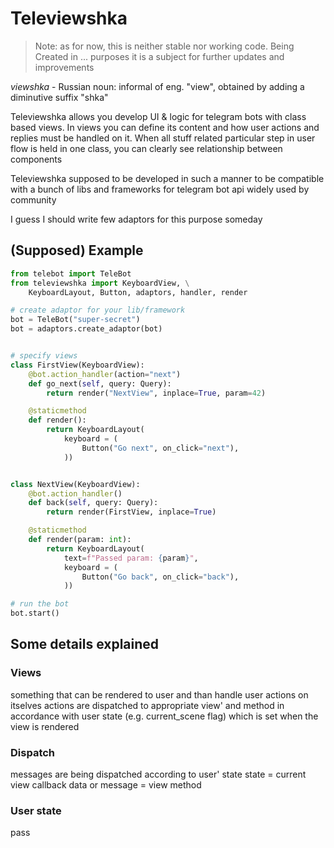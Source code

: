 # Televiewshka

> Note: as for now, this is neither stable nor working code.
Being Created in ... purposes it is a subject for further updates and improvements

_viewshka_ - Russian noun: informal of eng. "view", obtained by adding a diminutive suffix "shka"

Televiewshka allows you develop UI & logic for telegram bots with class based views.
In views you can define its content and how user actions and replies must be handled on it.
When all stuff related particular step in user flow is held in one class, you can clearly
see relationship between components

Televiewshka supposed to be developed in such a manner to be compatible
with a bunch of libs and frameworks for telegram bot api widely used by community

I guess I should write few adaptors for this purpose someday

## (Supposed) Example

```py
from telebot import TeleBot
from televiewshka import KeyboardView, \
    KeyboardLayout, Button, adaptors, handler, render

# create adaptor for your lib/framework
bot = TeleBot("super-secret")
bot = adaptors.create_adaptor(bot)


# specify views
class FirstView(KeyboardView):
    @bot.action_handler(action="next")
    def go_next(self, query: Query):
        return render("NextView", inplace=True, param=42)

    @staticmethod
    def render():
        return KeyboardLayout(
            keyboard = (
                Button("Go next", on_click="next"),
            ))


class NextView(KeyboardView):
    @bot.action_handler()
    def back(self, query: Query):
        return render(FirstView, inplace=True)

    @staticmethod
    def render(param: int):
        return KeyboardLayout(
            text=f"Passed param: {param}",
            keyboard = (
                Button("Go back", on_click="back"),
            ))

# run the bot
bot.start()
```

## Some details explained

### Views

something that can be rendered to user
and than handle user actions on itselves
actions are dispatched to appropriate view' and method
in accordance with user state (e.g. current_scene flag)
which is set when the view is rendered

### Dispatch

messages are being dispatched according to user' state
state = current view
callback data or message = view method

### User state

pass

